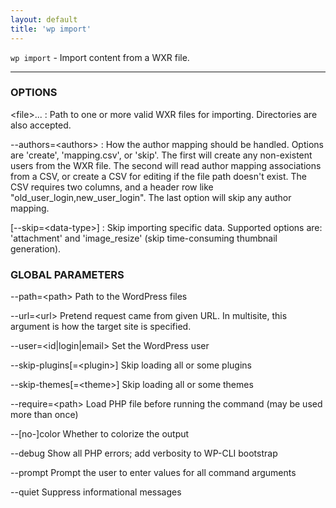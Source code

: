 ```yaml
---
layout: default
title: 'wp import'
---
```


`wp import` - Import content from a WXR file.

<hr />

### OPTIONS

&lt;file&gt;...
: Path to one or more valid WXR files for importing. Directories are also accepted.

\--authors=&lt;authors&gt;
: How the author mapping should be handled. Options are 'create', 'mapping.csv', or 'skip'. The first will create any non-existent users from the WXR file. The second will read author mapping associations from a CSV, or create a CSV for editing if the file path doesn't exist. The CSV requires two columns, and a header row like "old_user_login,new_user_login". The last option will skip any author mapping.

[\--skip=&lt;data-type&gt;]
: Skip importing specific data. Supported options are: 'attachment' and 'image_resize' (skip time-consuming thumbnail generation).

### GLOBAL PARAMETERS

  \--path=&lt;path&gt;
      Path to the WordPress files

  \--url=&lt;url&gt;
      Pretend request came from given URL. In multisite, this argument is how the target site is specified.

  \--user=&lt;id|login|email&gt;
      Set the WordPress user

  \--skip-plugins[=&lt;plugin&gt;]
      Skip loading all or some plugins

  \--skip-themes[=&lt;theme&gt;]
      Skip loading all or some themes

  \--require=&lt;path&gt;
      Load PHP file before running the command (may be used more than once)

  \--[no-]color
      Whether to colorize the output

  \--debug
      Show all PHP errors; add verbosity to WP-CLI bootstrap

  \--prompt
      Prompt the user to enter values for all command arguments

  \--quiet
      Suppress informational messages



